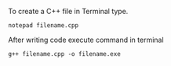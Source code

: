 To create a C++ file in Terminal type.
```
notepad filename.cpp
```
After writing code execute command in terminal
```
g++ filename.cpp -o filename.exe
```